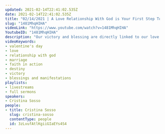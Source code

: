 ```yaml
---
updated: 2021-02-14T22:41:02.535Z
date: 2021-02-14T22:41:02.535Z
title: "02/14/2021 | A Love Relationship With God is Your First Step Towards Greatness (Pastor Cristina Sosso)"
slug: "1481MhqHIHA"
videoLink: "https://www.youtube.com/watch?v=1481MhqHIHA"
YoutubeID: "1481MhqHIHA"
description: "Our victory and blessing are directly linked to our love relationship with God. God is more than willing to manifest blessings and manifestations for us. So we need to ask why are there delays? It has to be something involving us. Many Christians are self focused. Let us focus on loving on God and romancing Him. It is His love that enables us to love others and become a blessing to others. This sermon was delivered by Pastor Cris Sosso at Freedom Fellowship Church International on February 14, 2021."
videoKeywords:
- valentine's day
- love
- relationship with god
- marriage
- faith in action
- destiny
- victory
- blessings and manifestations
playlists:
- livestreams
- full sermons
speakers:
- Cristina Sosso
people:
- title: Cristina Sosso
  slug: cristina-sosso
  contentType: people
  id: 3zLvufAtlKgiiGIaEYs4S4
---
```

